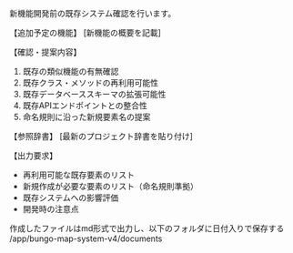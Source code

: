 新機能開発前の既存システム確認を行います。

【追加予定の機能】
[新機能の概要を記載]

【確認・提案内容】
1. 既存の類似機能の有無確認
2. 既存クラス・メソッドの再利用可能性
3. 既存データベーススキーマの拡張可能性
4. 既存APIエンドポイントとの整合性
5. 命名規則に沿った新規要素名の提案

【参照辞書】
[最新のプロジェクト辞書を貼り付け]

【出力要求】
- 再利用可能な既存要素のリスト
- 新規作成が必要な要素のリスト（命名規則準拠）
- 既存システムへの影響評価
- 開発時の注意点

作成したファイルはmd形式で出力し、以下のフォルダに日付入りで保存する
/app/bungo-map-system-v4/documents